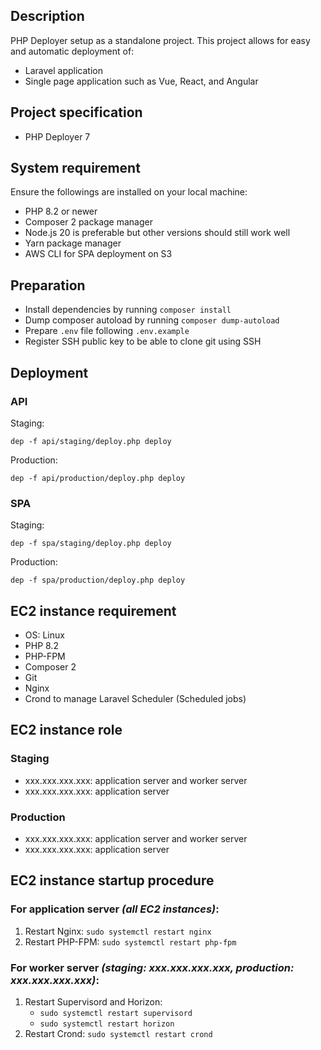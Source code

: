 ## Description

PHP Deployer setup as a standalone project.
This project allows for easy and automatic deployment of:

- Laravel application
- Single page application such as Vue, React, and Angular

## Project specification

- PHP Deployer 7

## System requirement

Ensure the followings are installed on your local machine:

- PHP 8.2 or newer
- Composer 2 package manager
- Node.js 20 is preferable but other versions should still work well
- Yarn package manager
- AWS CLI for SPA deployment on S3

## Preparation

- Install dependencies by running `composer install`
- Dump composer autoload by running `composer dump-autoload`
- Prepare `.env` file following `.env.example`
- Register SSH public key to be able to clone git using SSH

## Deployment

### API

Staging:

```shell
dep -f api/staging/deploy.php deploy
```

Production:

```shell
dep -f api/production/deploy.php deploy
```

### SPA

Staging:

```shell
dep -f spa/staging/deploy.php deploy
```

Production:

```shell
dep -f spa/production/deploy.php deploy
```

## EC2 instance requirement

- OS: Linux
- PHP 8.2
- PHP-FPM
- Composer 2
- Git
- Nginx
- Crond to manage Laravel Scheduler (Scheduled jobs)

## EC2 instance role

### Staging

- xxx.xxx.xxx.xxx: application server and worker server
- xxx.xxx.xxx.xxx: application server

### Production

- xxx.xxx.xxx.xxx: application server and worker server
- xxx.xxx.xxx.xxx: application server

## EC2 instance startup procedure

### For application server *(all EC2 instances)*:

1. Restart Nginx: `sudo systemctl restart nginx`
2. Restart PHP-FPM: `sudo systemctl restart php-fpm`

### For worker server *(staging: xxx.xxx.xxx.xxx, production: xxx.xxx.xxx.xxx)*:

1. Restart Supervisord and Horizon:
    - `sudo systemctl restart supervisord`
    - `sudo systemctl restart horizon`
2. Restart Crond: `sudo systemctl restart crond`